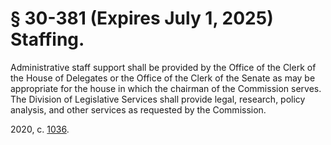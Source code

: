 # § 30-381 (Expires July 1, 2025) Staffing.

<p>Administrative staff support shall be provided by the Office of the Clerk of the House of Delegates or the Office of the Clerk of the Senate as may be appropriate for the house in which the chairman of the Commission serves. The Division of Legislative Services shall provide legal, research, policy analysis, and other services as requested by the Commission.</p><p>2020, c. <a href='http://lis.virginia.gov/cgi-bin/legp604.exe?201+ful+CHAP1036'>1036</a>.</p>